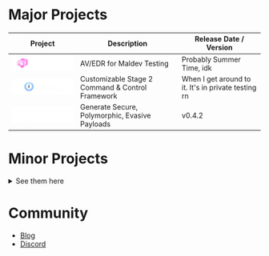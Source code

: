 # Major Projects
| Project | Description | Release Date / Version |
| --- | --- | --- |
| <a href="https://github.com/HackLike-co/PandoraEdr"> <img src="https://github.com/HackLike-co/.github/blob/main/Images/Pandora%20EDR%20Logo%20wText.png?raw=true" width="250"/> </a> | AV/EDR for Maldev Testing | Probably Summer Time, idk |
| <a href="https://github.com/HackLike-co/BingoC2"> <img src="https://github.com/HackLike-co/.github/blob/main/Images/BingoC2.png?raw=true?" width="250"/> </a> | Customizable Stage 2 Command & Control Framework | When I get around to it. It's in private testing rn |
| <a href="https://github.com/HackLike-co/Cloak"> <img src="https://github.com/HackLike-co/.github/blob/main/Images/Cloak%20Logo.png?raw=true" width="250"/> </a>| Generate Secure, Polymorphic, Evasive Payloads| v0.4.2 |

# Minor Projects
<details><summary>See them here</summary>

| Project | Description |
| --- | --- |
| [gops](https://github.com/HackLike-co/gops) | Simple TUI application for viewing Windows Processes (Prototype for furture PandoraEDR Feature) |
| [gecko](https://github.com/HackLike-co/Gecko) | Minimal Go Library for Payload Encryption |
  
</details>

# Community
- [Blog](https://blog.hacklike.co/)
- [Discord](https://discord.gg/qNzsmPC3Kr)
